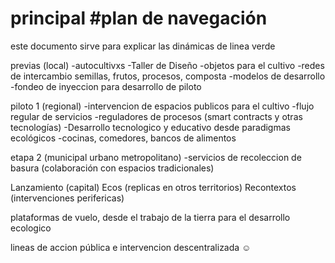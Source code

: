 

# principal #plan de navegación

este documento sirve para explicar las dinámicas de linea verde


<Tareas por hacer>
  
previas (local)
-autocultivxs
-Taller de Diseño
-objetos para el cultivo
-redes de intercambio semillas, frutos, procesos, composta
-modelos de desarrollo
-fondeo de inyeccion para desarrollo de piloto

piloto 1 (regional)
-intervencion de espacios publicos para el cultivo
-flujo regular de servicios 
-reguladores de procesos (smart contracts y otras tecnologías)
-Desarrollo tecnologico y educativo desde paradigmas ecológicos
-cocinas, comedores, bancos de alimentos

etapa 2 (municipal urbano metropolitano)
-servicios de recoleccion de basura (colaboración con espacios tradicionales)


Lanzamiento (capital)
Ecos (replicas en otros territorios)
Recontextos (intervenciones perifericas)

plataformas de vuelo, desde el trabajo de la tierra para el desarrollo ecologico



lineas de accion pública e intervencion descentralizada ☺
